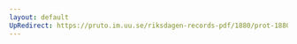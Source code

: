 ```yaml
---
layout: default
UpRedirect: https://pruto.im.uu.se/riksdagen-records-pdf/1880/prot-1880--ak--056/prot-1880--ak--056_010.pdf
---
```

